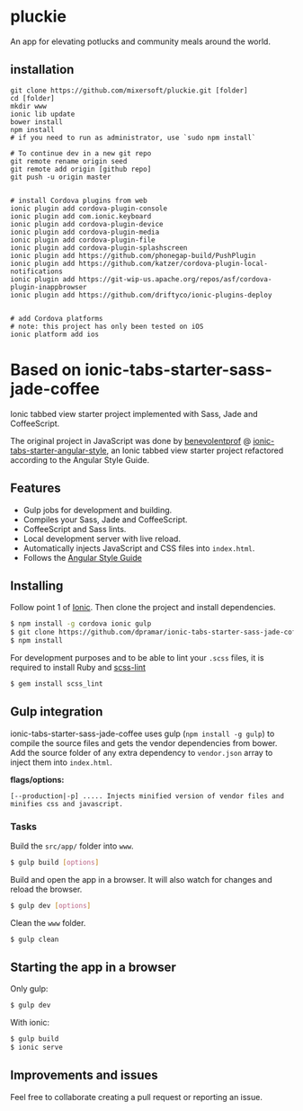 # pluckie 
An app for elevating potlucks and community meals around the world.

## installation
```
git clone https://github.com/mixersoft/pluckie.git [folder]
cd [folder]
mkdir www
ionic lib update
bower install
npm install 
# if you need to run as administrator, use `sudo npm install`

# To continue dev in a new git repo 
git remote rename origin seed 
git remote add origin [github repo]
git push -u origin master


# install Cordova plugins from web
ionic plugin add cordova-plugin-console
ionic plugin add com.ionic.keyboard
ionic plugin add cordova-plugin-device
ionic plugin add cordova-plugin-media
ionic plugin add cordova-plugin-file
ionic plugin add cordova-plugin-splashscreen
ionic plugin add https://github.com/phonegap-build/PushPlugin
ionic plugin add https://github.com/katzer/cordova-plugin-local-notifications
ionic plugin add https://git-wip-us.apache.org/repos/asf/cordova-plugin-inappbrowser
ionic plugin add https://github.com/driftyco/ionic-plugins-deploy


# add Cordova platforms
# note: this project has only been tested on iOS 
ionic platform add ios
```



# Based on ionic-tabs-starter-sass-jade-coffee

Ionic tabbed view starter project implemented with Sass, Jade and CoffeeScript.

The original project in JavaScript was done by [benevolentprof](https://github.com/benevolentprof "benevolentprof") @ [ionic-tabs-starter-angular-style](https://github.com/benevolentprof/ionic-tabs-starter-angular-style "ionic-tabs-starter-angular-style"),
an Ionic tabbed view starter project refactored according to the Angular Style Guide.

## Features

- Gulp jobs for development and building.
- Compiles your Sass, Jade and CoffeeScript.
- CoffeeScript and Sass lints.
- Local development server with live reload.
- Automatically injects JavaScript and CSS files into `index.html`.
- Follows the [Angular Style Guide](https://github.com/johnpapa/angular-styleguide "Angular Style Guide")

## Installing

Follow point 1 of [Ionic](http://ionicframework.com/getting-started/ "Getting Started with Ionic"). Then clone the project and install dependencies.

```bash
$ npm install -g cordova ionic gulp
$ git clone https://github.com/dpramar/ionic-tabs-starter-sass-jade-coffee.git <FOLDER>
$ npm install
```

For development purposes and to be able to lint your `.scss` files, it is required to install Ruby and [scss-lint](https://github.com/brigade/scss-lint "scss-lint")

```bash
$ gem install scss_lint
```

## Gulp integration

ionic-tabs-starter-sass-jade-coffee uses gulp (`npm install -g gulp`) to compile the source files and gets the vendor dependencies from bower.
Add the source folder of any extra dependency to `vendor.json` array to inject them into `index.html`.

__flags/options:__

    [--production|-p] ..... Injects minified version of vendor files and minifies css and javascript.

### Tasks

Build the `src/app/` folder into `www`.

```bash
$ gulp build [options]
```

Build and open the app in a browser. It will also watch for changes and reload the browser.

```bash
$ gulp dev [options]
```

Clean the `www` folder.

```bash
$ gulp clean
```

## Starting the app in a browser

Only gulp:

```bash
$ gulp dev
```

With ionic:

```bash
$ gulp build
$ ionic serve
```

## Improvements and issues

Feel free to collaborate creating a pull request or reporting an issue.